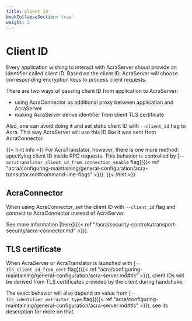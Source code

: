 ```yaml
---
title: Client ID
bookCollapseSection: true
weight: 2
---
```


# Client ID

Every application wishing to interact with AcraServer shoud provide an identifier called client ID.
Based on the client ID, AcraServer will choose corresponding encryption keys to process client requests.

There are two ways of passing client ID from application to AcraServer:
* using AcraConnector as additional proxy between application and AcraServer
* making AcraServer derive identifier from client TLS certificate

Also, one can avoid doing it and set static client ID with `--client_id` flag to Acra.
This way AcraServer will use this ID like it was sent from AcraConnector.

{{< hint info >}}
For AcraTranslator, however, there is one more method: specifying client ID inside RPC requests.
This behavior is controlled by 
[`--acratranslator_client_id_from_connection_enable` flag]({{< ref "acra/configuring-maintaining/general-configuration/acra-translator.md#command-line-flags" >}}).
{{< /hint >}}

## AcraConnector

When using AcraConnector, set the client ID with `--client_id` flag and connect to AcraConnector instead of AcraServer.

See more information [here]({{< ref "/acra/security-controls/transport-security/acra-connector.md" >}}).

## TLS certificate

When AcraServer or AcraTranslator is launched with 
[`--tls_client_id_from_cert` flag]({{< ref "acra/configuring-maintaining/general-configuration/acra-server.md#tls" >}}),
client IDs will be derived from TLS certificates provided by the client during handshake.

The exact behavior will also depend on value from
[`--tls_identifier_extractor_type` flag]({{< ref "acra/configuring-maintaining/general-configuration/acra-server.md#tls" >}}),
see its description for more on that.
